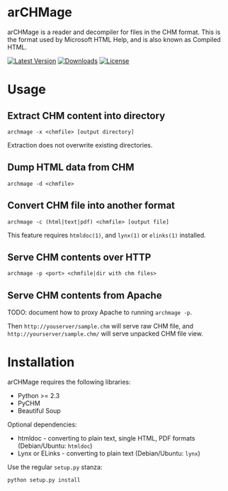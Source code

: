 arCHMage
========

arCHMage is a reader and decompiler for files in the CHM format.  This is the
format used by Microsoft HTML Help, and is also known as Compiled HTML.

[![Latest Version](https://img.shields.io/pypi/v/archmage.svg)](https://pypi.python.org/pypi/archmage/)
[![Downloads](https://img.shields.io/pypi/dm/archmage.svg)](https://pypi.python.org/pypi/archmage/)
[![License](https://img.shields.io/github/license/dottedmag/archmage.svg)](https://pypi.python.org/pypi/archmage/)

Usage
=====

Extract CHM content into directory
----------------------------------

    archmage -x <chmfile> [output directory]

Extraction does not overwrite existing directories.

Dump HTML data from CHM
-----------------------

    archmage -d <chmfile>

Convert CHM file into another format
------------------------------------

    archmage -c (html|text|pdf) <chmfile> [output file]

This feature requires `htmldoc(1)`, and `lynx(1)` or `elinks(1)` installed.

Serve CHM contents over HTTP
----------------------------

    archmage -p <port> <chmfile|dir with chm files>

Serve CHM contents from Apache
------------------------------

TODO: document how to proxy Apache to running `archmage -p`.

Then `http://youserver/sample.chm` will serve raw CHM file, and
`http://yourserver/sample.chm/` will serve unpacked CHM file view.

Installation
============

arCHMage requires the following libraries:

  * Python >= 2.3
  * PyCHM
  * Beautiful Soup

Optional dependencies:

  * htmldoc - converting to plain text, single HTML, PDF formats
    (Debian/Ubuntu: `htmldoc`)
  * Lynx or ELinks - converting to plain text
    (Debian/Ubuntu: `lynx`)

Use the regular `setup.py` stanza:

    python setup.py install
